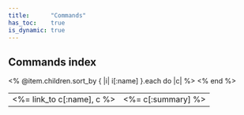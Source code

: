 ```yaml
---
title:      "Commands"
has_toc:    true
is_dynamic: true
---
```


<h2>Commands index</h2>

<table class="dl">
<% @item.children.sort_by { |i| i[:name] }.each do |c| %>
	<tr>
		<td class="name"><%= link_to c[:name], c %></td>
		<td class="summary"><%= c[:summary] %></td>
	</tr>
<% end %>
</table>
